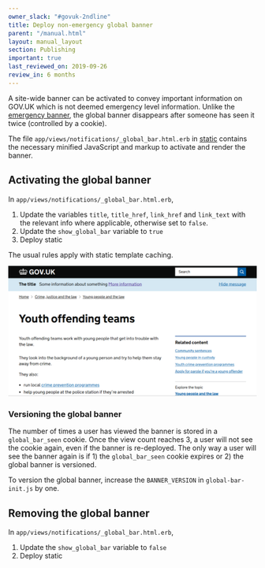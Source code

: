 ```yaml
---
owner_slack: "#govuk-2ndline"
title: Deploy non-emergency global banner
parent: "/manual.html"
layout: manual_layout
section: Publishing
important: true
last_reviewed_on: 2019-09-26
review_in: 6 months
---
```


A site-wide banner can be activated to convey important information on GOV.UK
which is not deemed emergency level information. Unlike the
[emergency banner](/manual/emergency-publishing.html), the global banner
disappears after someone has seen it twice (controlled by a cookie).

The file `app/views/notifications/_global_bar.html.erb` in
[static](https://github.com/alphagov/static) contains the necessary minified
JavaScript and markup to activate and render the banner.

## Activating the global banner

In `app/views/notifications/_global_bar.html.erb`,

1. Update the variables `title`, `title_href`, `link_href` and `link_text` with the relevant info where applicable, otherwise set to `false`.
1. Update the `show_global_bar` variable to `true`
1. Deploy static

The usual rules apply with static template caching.

![screenshot](images/global_banner.png)

### Versioning the global banner

The number of times a user has viewed the banner is stored in a `global_bar_seen` cookie. Once the view count reaches 3, a user will not see the cookie again, even if the banner is re-deployed. The only way a user will see the banner again is if 1) the `global_bar_seen` cookie expires or 2) the global banner is versioned.

To version the global banner, increase the `BANNER_VERSION` in `global-bar-init.js` by one.

## Removing the global banner

In `app/views/notifications/_global_bar.html.erb`,

1. Update the `show_global_bar` variable to `false`
1. Deploy static
